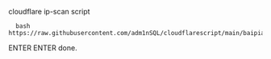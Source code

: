 cloudflare ip-scan script

      bash https://raw.githubusercontent.com/adm1nSQL/cloudflarescript/main/baipiao.sh
  
  
 ENTER
 ENTER
 done.
      
